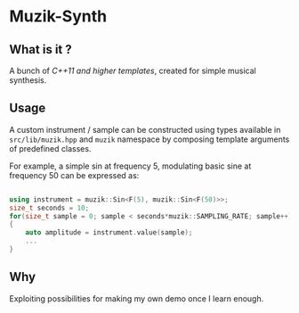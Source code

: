 # Muzik-Synth

## What is it ? 

A bunch of *C++11 and higher templates*, created for simple musical synthesis.

## Usage

A custom instrument / sample can be constructed using types available in `src/lib/muzik.hpp` and `muzik` namespace
by composing template arguments of predefined classes.

For example, a simple sin at frequency 5, modulating basic sine at frequency 50 can be expressed as:

```cpp

using instrument = muzik::Sin<F(5), muzik::Sin<F(50)>>;
size_t seconds = 10;
for(size_t sample = 0; sample < seconds*muzik::SAMPLING_RATE; sample++)
{
    auto amplitude = instrument.value(sample);
    ...
}

```

## Why
Exploiting possibilities for making my own demo once I learn enough.
